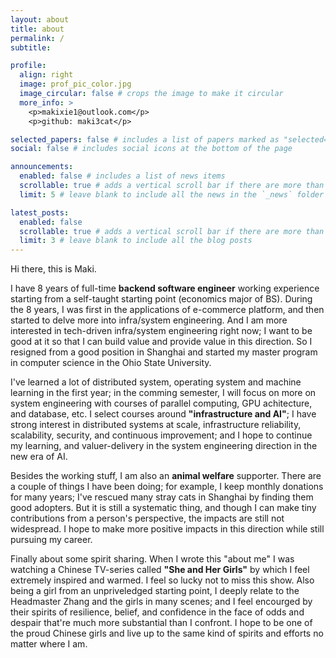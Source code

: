 ```yaml
---
layout: about
title: about
permalink: /
subtitle:

profile:
  align: right
  image: prof_pic_color.jpg
  image_circular: false # crops the image to make it circular
  more_info: >
    <p>makixie1@outlook.com</p>
    <p>github: maki3cat</p>

selected_papers: false # includes a list of papers marked as "selected={true}"
social: false # includes social icons at the bottom of the page

announcements:
  enabled: false # includes a list of news items
  scrollable: true # adds a vertical scroll bar if there are more than 3 news items
  limit: 5 # leave blank to include all the news in the `_news` folder

latest_posts:
  enabled: false
  scrollable: true # adds a vertical scroll bar if there are more than 3 new posts items
  limit: 3 # leave blank to include all the blog posts
---
```


Hi there, this is Maki.

I have 8 years of full-time **backend software engineer** working experience starting from a self-taught starting point (economics major of BS). During the 8 years, I was first in the applications of e-commerce platform, and then started to delve more into infra/system engineering. And I am more interested in tech-driven infra/system engineering right now; I want to be good at it so that I can build value and provide value in this direction. So I resigned from a good position in Shanghai and started my master program in computer science in the Ohio State University.

I've learned a lot of distributed system, operating system and machine learning in the first year; in the comming semester, I will focus on more on system engineering with courses of parallel computing, GPU achitecture, and database, etc. I select courses around **"infrastructure and AI"**; I have strong interest in distributed systems at scale, infrastructure reliability, scalability, security, and continuous improvement; and I hope to continue my learning, and valuer-delivery in the system engineering direction in the new era of AI.

Besides the working stuff, I am also an **animal welfare** supporter. There are a couple of things I have been doing; for example, I keep monthly donations for many years; I've rescued many stray cats in Shanghai by finding them good adopters. But it is still a systematic thing, and though I can make tiny contributions from a person's perspective, the impacts are still not widespread. I hope to make more positive impacts in this direction while still pursuing my career.

Finally about some spirit sharing. When I wrote this "about me" I was watching a Chinese TV-series called **"She and Her Girls"** by which I feel extremely inspired and warmed. I feel so lucky not to miss this show. Also being a girl from an unpriveledged starting point, I deeply relate to the Headmaster Zhang and the girls in many scenes; and I feel encourged by their spirits of resilience, belief, and confidence in the face of odds and despair that're much more substantial than I confront. I hope to be one of the proud Chinese girls and live up to the same kind of spirits and efforts no matter where I am.
